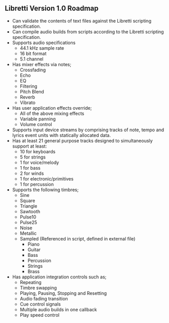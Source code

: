 ## Libretti Version 1.0 Roadmap

* Can validate the contents of text files against the Libretti scripting specification.
* Can compile audio builds from scripts according to the Libretti scripting specification.
* Supports audio specifications
	- 44.1 kHz sample rate
	- 16 bit format
	- 5.1 channel
* Has mixer effects via notes;
	- Crossfading
	- Echo
	- EQ
	- Filtering
	- Pitch Blend
	- Reverb
	- Vibrato
* Has user application effects override;
	- All of the above mixing effects
	- Variable panning
	- Volume control
* Supports input device streams by comprising tracks of note, tempo and lyrics event units with statically allocated data.
* Has at least 21 general purpose tracks designed to simultaneously support at least:
	- 10 for keyboards
	- 5 for strings
	- 1 for voice/melody
	- 1 for bass
	- 2 for winds
	- 1 for electronic/primitives
	- 1 for percussion
* Supports the following timbres;
	- Sine 
	- Square
	- Triangle
	- Sawtooth
	- Pulse10
	- Pulse25
	- Noise
	- Metallic
	- Sampled (Referenced in script, defined in external file)
		- Piano
		- Guitar
		- Bass
		- Percussion
		- Strings
		- Brass
* Has application integration controls such as;
	- Repeating
	- Timbre swapping
	- Playing, Pausing, Stopping and Resetting
	- Audio fading transition
	- Cue control signals
	- Multiple audio builds in one callback
	- Play speed control